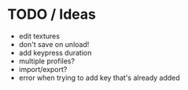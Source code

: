 # TODO / Ideas

- edit textures
- don't save on unload!
- add keypress duration
- multiple profiles?
- import/export?
- error when trying to add key that's already added
